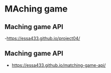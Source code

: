 # MAching game

## Maching game API
-https://essa433.github.io/project04/
## Maching game API
- https://essa433.github.io/matching-game-api/
